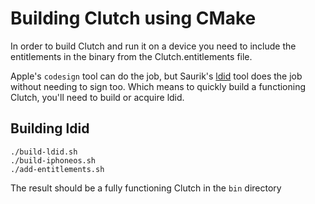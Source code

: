 # Building Clutch using CMake

In order to build Clutch and run it on a device you need to include the entitlements in the binary from the Clutch.entitlements file.

Apple's `codesign` tool can do the job, but Saurik's [ldid][1] tool does the job without needing to sign too. Which means to quickly build a functioning Clutch, you'll need to build or acquire ldid.

## Building ldid

    ./build-ldid.sh
    ./build-iphoneos.sh
    ./add-entitlements.sh

The result should be a fully functioning Clutch in the `bin` directory

[1]: http://git.saurik.com/ldid.git
